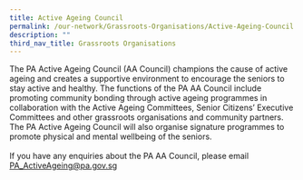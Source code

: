 ```yaml
---
title: Active Ageing Council
permalink: /our-network/Grassroots-Organisations/Active-Ageing-Council
description: ""
third_nav_title: Grassroots Organisations
---
```

The PA Active Ageing Council (AA Council) champions the cause of active ageing and creates a supportive environment to encourage the seniors to stay active and healthy. The functions of the PA AA Council include promoting community bonding through active ageing programmes in collaboration with the Active Ageing Committees, Senior Citizens’ Executive Committees and other grassroots organisations and community partners. The PA Active Ageing Council will also organise signature programmes to promote physical and mental wellbeing of the seniors.<br><br>
If you have any enquiries about the PA AA Council, please email [PA_ActiveAgeing@pa.gov.sg](mailto:PA_ActiveAgeing@pa.gov.sg)